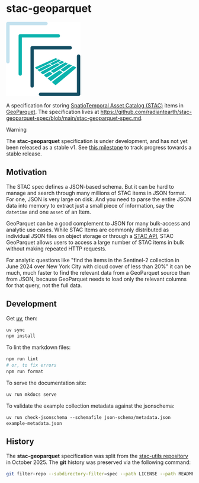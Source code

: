 # stac-geoparquet

<!-- markdownlint-disable-next-line MD033 -->
<img src="./img/stac-geoparquet.png" alt="The stac-geoparquet logo" width=200 />

A specification for storing [SpatioTemporal Asset Catalog (STAC)](https://stacspec.org) items in [GeoParquet](https://geoparquet.org/).
The specification lives at <https://github.com/radiantearth/stac-geoparquet-spec/blob/main/stac-geoparquet-spec.md>.

> [!WARNING]
> The **stac-geoparquet** specification is under development, and has not yet been released as a stable v1.
> See [this milestone](https://github.com/radiantearth/stac-geoparquet-spec/milestone/1) to track progress towards a stable release.

## Motivation

The STAC spec defines a JSON-based schema.
But it can be hard to manage and search through many millions of STAC items in JSON format.
For one, JSON is very large on disk.
And you need to parse the entire JSON data into memory to extract just a small piece of information, say the `datetime` and one `asset` of an Item.

GeoParquet can be a good complement to JSON for many bulk-access and analytic use cases.
While STAC Items are commonly distributed as individual JSON files on object storage or through a [STAC API](https://github.com/radiantearth/stac-api-spec), STAC GeoParquet allows users to access a large number of STAC items in bulk without making repeated HTTP requests.

For analytic questions like "find the items in the Sentinel-2 collection in June 2024 over New York City with cloud cover of less than 20%" it can be much, much faster to find the relevant data from a GeoParquet source than from JSON, because GeoParquet needs to load only the relevant columns for that query, not the full data.

## Development

Get [uv](https://docs.astral.sh/uv/getting-started/installation/), then:

```sh
uv sync
npm install
```

To lint the markdown files:

```sh
npm run lint
# or, to fix errors
npm run format
```

To serve the documentation site:

```sh
uv run mkdocs serve
```

To validate the example collection metadata against the jsonschema:

```shell
uv run check-jsonschema --schemafile json-schema/metadata.json example-metadata.json
```

## History

The **stac-geoparquet** specification was split from the [stac-utils repository](https://github.com/stac-utils/stac-geoparquet) in October 2025.
The **git** history was preserved via the following command:

```sh
git filter-repo --subdirectory-filter=spec --path LICENSE --path README.md --path docs/drawbacks.md
```
